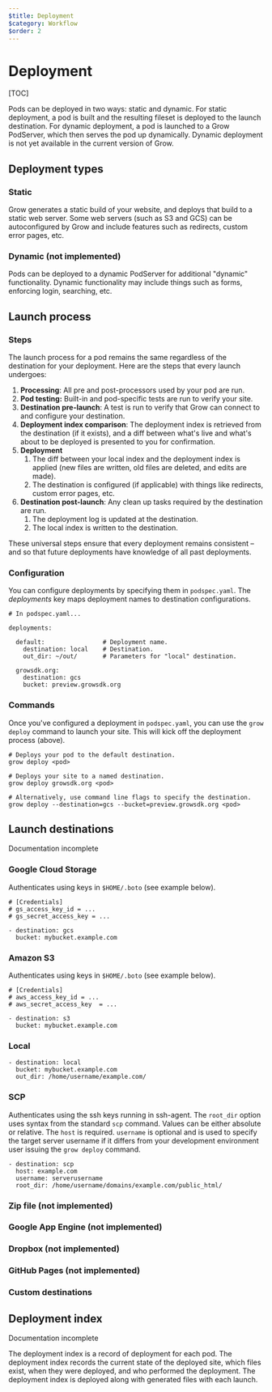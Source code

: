 ```yaml
---
$title: Deployment
$category: Workflow
$order: 2
---
```

# Deployment

[TOC]

Pods can be deployed in two ways: static and dynamic. For static deployment, a pod is built and the resulting fileset is deployed to the launch destination. For dynamic deployment, a pod is launched to a Grow PodServer, which then serves the pod up dynamically. Dynamic deployment is not yet available in the current version of Grow.

## Deployment types

### Static

Grow generates a static build of your website, and deploys that build to a static web server. Some web servers (such as S3 and GCS) can be autoconfigured by Grow and include features such as redirects, custom error pages, etc.

### Dynamic (not implemented)

Pods can be deployed to a dynamic PodServer for additional "dynamic" functionality. Dynamic functionality may include things such as forms, enforcing login, searching, etc.

## Launch process

### Steps

The launch process for a pod remains the same regardless of the destination for your deployment. Here are the steps that every launch undergoes:

1. __Processing__: All pre and post-processors used by your pod are run.
1. __Pod testing:__ Built-in and pod-specific tests are run to verify your site.
1. __Destination pre-launch__: A test is run to verify that Grow can connect to and configure your destination.
1. __Deployment index comparison__: The deployment index is retrieved from the destination (if it exists), and a diff between what's live and what's about to be deployed is presented to you for confirmation.
1. __Deployment__
    1. The diff between your local index and the deployment index is applied (new files are written, old files are deleted, and edits are made).
    1. The destination is configured (if applicable) with things like redirects, custom error pages, etc.
1. __Destination post-launch__: Any clean up tasks required by the destination are run.
    1. The deployment log is updated at the destination.
    1. The local index is written to the destination.

These universal steps ensure that every deployment remains consistent – and so that future deployments have knowledge of all past deployments.

### Configuration

You can configure deployments by specifying them in `podspec.yaml`. The *deployments* key maps deployment names to destination configurations.

    # In podspec.yaml...

    deployments:

      default:                # Deployment name.
        destination: local    # Destination.
        out_dir: ~/out/       # Parameters for "local" destination.

      growsdk.org:
        destination: gcs
        bucket: preview.growsdk.org

### Commands

Once you've configured a deployment in `podspec.yaml`, you can use the `grow deploy` command to launch your site. This will kick off the deployment process (above).

    # Deploys your pod to the default destination.
    grow deploy <pod>

    # Deploys your site to a named destination.
    grow deploy growsdk.org <pod>

    # Alternatively, use command line flags to specify the destination.
    grow deploy --destination=gcs --bucket=preview.growsdk.org <pod>

## Launch destinations

<div class="badge badge-docs-incomplete">Documentation incomplete</div>

### Google Cloud Storage

Authenticates using keys in `$HOME/.boto` (see example below).

    # [Credentials]
    # gs_access_key_id = ...
    # gs_secret_access_key = ...

    - destination: gcs
      bucket: mybucket.example.com

### Amazon S3

Authenticates using keys in `$HOME/.boto` (see example below).

    # [Credentials]
    # aws_access_key_id = ...
    # aws_secret_access_key  = ...

    - destination: s3
      bucket: mybucket.example.com

### Local

    - destination: local
      bucket: mybucket.example.com
      out_dir: /home/username/example.com/

### SCP

Authenticates using the ssh keys running in ssh-agent. The `root_dir` option uses syntax from the standard `scp` command. Values can be either absolute or relative. The `host` is required. `username` is optional and is used to specify the target server username if it differs from your development environment user issuing the `grow deploy` command.

    - destination: scp
      host: example.com
      username: serverusername
      root_dir: /home/username/domains/example.com/public_html/

### Zip file (not implemented)

### Google App Engine (not implemented)

### Dropbox (not implemented)

### GitHub Pages (not implemented)

### Custom destinations

## Deployment index

<div class="badge badge-docs-incomplete">Documentation incomplete</div>

The deployment index is a record of deployment for each pod. The deployment index records the current state of the deployed site, which files exist, when they were deployed, and who performed the deployment. The deployment index is deployed along with generated files with each launch.
